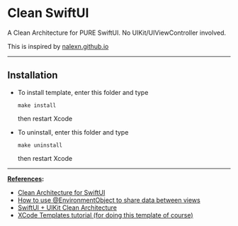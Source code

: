 # Clean SwiftUI

A Clean Architecture for PURE SwiftUI. No UIKit/UIViewController involved.

This is inspired by [nalexn.github.io](https://nalexn.github.io/clean-architecture-swiftui/)

---

## Installation

- To install template, enter this folder and type

  `make install`

  then restart Xcode

- To uninstall, enter this folder and type

  `make uninstall`

  then restart Xcode

---

**<u>References</u>:**

- [Clean Architecture for SwiftUI](https://nalexn.github.io/clean-architecture-swiftui/)
- [How to use @EnvironmentObject to share data between views](https://www.hackingwithswift.com/quick-start/swiftui/how-to-use-environmentobject-to-share-data-between-views)
- [SwiftUI + UIKit Clean Architecture](https://www.netguru.com/blog/clean-swift-with-swiftui-ios)
- [XCode Templates tutorial (for doing this template of course)](https://itcraftapps.com/blog/xcode-templates-tutorial/#:~:text=File%20template%20structure,-Template%20main%20folder&text=Each%20XCode%20file%20template%20is,%2FFile%20Templates%2FCustom%20Templates.)
